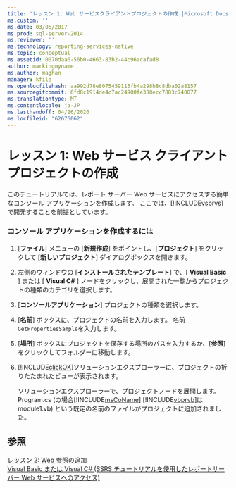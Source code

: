```yaml
---
title: 'レッスン 1: Web サービスクライアントプロジェクトの作成 |Microsoft Docs'
ms.custom: ''
ms.date: 03/06/2017
ms.prod: sql-server-2014
ms.reviewer: ''
ms.technology: reporting-services-native
ms.topic: conceptual
ms.assetid: 0070daa6-56b0-4663-83b2-44c96acafad8
author: markingmyname
ms.author: maghan
manager: kfile
ms.openlocfilehash: aa992d78e8075459115fb4a298b8c8dba02a8157
ms.sourcegitcommit: 6fd8c1914de4c7ac24900fe388ecc7883c740077
ms.translationtype: MT
ms.contentlocale: ja-JP
ms.lasthandoff: 04/26/2020
ms.locfileid: "62676062"
---
```

# <a name="lesson-1-creating-the-web-service-client-project"></a>レッスン 1: Web サービス クライアント プロジェクトの作成
  このチュートリアルでは、レポート サーバー Web サービスにアクセスする簡単なコンソール アプリケーションを作成します。 ここでは、[!INCLUDE[vsprvs](../includes/vsprvs-md.md)] で開発することを前提としています。  
  
### <a name="to-create-a-console-application"></a>コンソール アプリケーションを作成するには  
  
1.  [**ファイル**] メニューの [**新規作成**] をポイントし、[**プロジェクト**] をクリックして [**新しいプロジェクト**] ダイアログボックスを開きます。  
  
2.  左側のウィンドウの [**インストールされたテンプレート**] で、[ **Visual Basic** ] または [ **Visual C#** ] ノードをクリックし、展開された一覧からプロジェクトの種類のカテゴリを選択します。  
  
3.  [**コンソールアプリケーション**] プロジェクトの種類を選択します。  
  
4.  [**名前**] ボックスに、プロジェクトの名前を入力します。 名前`GetPropertiesSample`を入力します。  
  
5.  [**場所**] ボックスにプロジェクトを保存する場所のパスを入力するか、[**参照**] をクリックしてフォルダーに移動します。  
  
6.  [!INCLUDE[clickOK](../includes/clickok-md.md)]ソリューションエクスプローラーに、プロジェクトの折りたたまれたビューが表示されます。  
  
     ソリューションエクスプローラーで、プロジェクトノードを展開します。 Program.cs (の場合[!INCLUDE[msCoName](../includes/msconame-md.md)] [!INCLUDE[vbprvb](../includes/vbprvb-md.md)]は module1.vb) という既定の名前のファイルがプロジェクトに追加されました。  
  
## <a name="see-also"></a>参照  
 [レッスン 2: Web 参照の追加](../../2014/tutorials/lesson-2-adding-a-web-reference.md)   
 [Visual Basic または Visual C&#35; &#40;SSRS チュートリアルを使用したレポートサーバー Web サービスへのアクセス&#41;](../../2014/tutorials/access-report-server-web-service-vb-vcsharp-ssrs-tutorial.md)  
  
  

